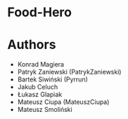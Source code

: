 # Food-Hero

# Authors
* Konrad Magiera
* Patryk Zaniewski (PatrykZaniewski)
* Bartek Siwiński (Pyrrun)
* Jakub Celuch
* Łukasz Glapiak
* Mateusz Ciupa (MateuszCiupa)
* Mateusz Smoliński
